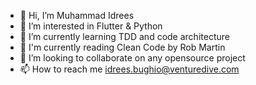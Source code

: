 - 👋 Hi, I’m Muhammad Idrees
- 👀 I’m interested in Flutter & Python
- 🌱 I’m currently learning TDD and code architecture
- :open_book: I'm currently reading Clean Code by Rob Martin
- 💞️ I’m looking to collaborate on any opensource project
- 📫 How to reach me idrees.bughio@venturedive.com

<!---
idreesVenD/idreesVenD is a ✨ special ✨ repository because its `README.md` (this file) appears on your GitHub profile.
You can click the Preview link to take a look at your changes.
--->
